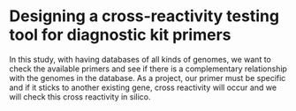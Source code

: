 # Designing a cross-reactivity testing tool for diagnostic kit primers
In this study, with having databases of all kinds of genomes, we want to check the available primers and see if there is a complementary relationship with the genomes in the database. As a project, our primer must be specific and if it sticks to another existing gene, cross reactivity will occur and we will check this cross reactivity in silico.
